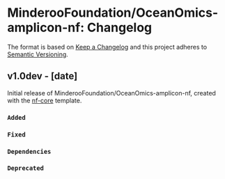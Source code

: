 # MinderooFoundation/OceanOmics-amplicon-nf: Changelog

The format is based on [Keep a Changelog](https://keepachangelog.com/en/1.0.0/)
and this project adheres to [Semantic Versioning](https://semver.org/spec/v2.0.0.html).

## v1.0dev - [date]

Initial release of  MinderooFoundation/OceanOmics-amplicon-nf, created with the [nf-core](https://nf-co.re/) template.

### `Added`

### `Fixed`

### `Dependencies`

### `Deprecated`
